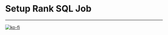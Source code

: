 # Setup Rank SQL Job

---

[![ko-fi](https://www.ko-fi.com/img/githubbutton_sm.svg)](https://ko-fi.com/T6T41JKMI)
